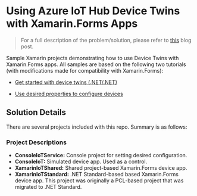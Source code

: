 # Using Azure IoT Hub Device Twins with Xamarin.Forms Apps

>For a full description of the problem/solution, please refer to [this]() blog post.

Sample Xamarin projects demonstrating how to use Device Twins with Xamarin.Forms apps. All samples are based on the following two tutorials (with modifications made for compatibility with Xamarin.Forms):

- [Get started with device twins (.NET/.NET)](https://docs.microsoft.com/en-us/azure/iot-hub/iot-hub-csharp-csharp-twin-getstarted)

- [Use desired properties to configure devices](https://docs.microsoft.com/en-us/azure/iot-hub/iot-hub-csharp-csharp-twin-how-to-configure)

## Solution Details

There are several projects included with this repo. Summary is as follows:
### Project Descriptions

- **ConsoleIoTService:** Console project for setting desired configuration.
- **ConsoleIoT:** Simulated device app. Used as a control.
- **XamarinIoTShared:** Shared project-based Xamarin.Forms device app.
- **XamarinIoTStandard:** .NET Standard-based based Xamarin.Forms device app. This project was originally a PCL-based project that was migrated to .NET Standard.